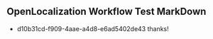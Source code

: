 ## OpenLocalization Workflow Test MarkDown
* d10b31cd-f909-4aae-a4d8-e6ad5402de43 thanks!

<!--HONumber=Aug16_HO3-->


